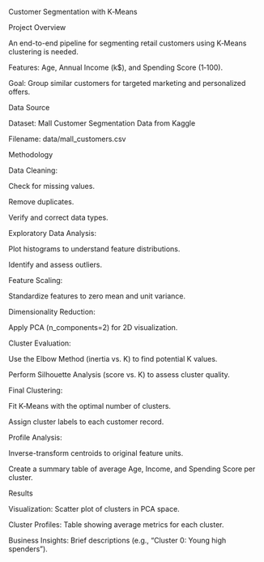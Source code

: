 Customer Segmentation with K‑Means

Project Overview

An end-to-end pipeline for segmenting retail customers using K‑Means clustering is needed.

Features: Age, Annual Income (k$), and Spending Score (1‑100).

Goal: Group similar customers for targeted marketing and personalized offers.

Data Source

Dataset: Mall Customer Segmentation Data from Kaggle

Filename: data/mall_customers.csv

Methodology

Data Cleaning:

Check for missing values.

Remove duplicates.

Verify and correct data types.

Exploratory Data Analysis:

Plot histograms to understand feature distributions.

Identify and assess outliers.

Feature Scaling:

Standardize features to zero mean and unit variance.

Dimensionality Reduction:

Apply PCA (n_components=2) for 2D visualization.

Cluster Evaluation:

Use the Elbow Method (inertia vs. K) to find potential K values.

Perform Silhouette Analysis (score vs. K) to assess cluster quality.

Final Clustering:

Fit K‑Means with the optimal number of clusters.

Assign cluster labels to each customer record.

Profile Analysis:

Inverse-transform centroids to original feature units.

Create a summary table of average Age, Income, and Spending Score per cluster.

Results

Visualization: Scatter plot of clusters in PCA space.

Cluster Profiles: Table showing average metrics for each cluster.

Business Insights: Brief descriptions (e.g., “Cluster 0: Young high spenders”).

